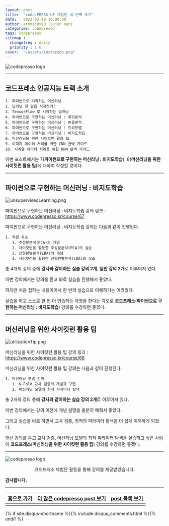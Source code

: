 ```yaml
---
layout: post
title:  "code.PRESS-UP 체험단 네 번째 후기"
date:   2022-03-19 10:00:00
author: atomic0x90 (Yujun Han)
categories: codepresso
tags: codepresso
sitemap :
  changefreq : daily
  priority : 1.0
cover:  "/assets/instacode.png"
---
```


![codepresso logo][codepresso logo]


---

## 코드프레소 인공지능 트랙 소개 

```
1. 파이썬으로 시작하는 머신러닝
2. 딥러닝 첫 걸음 시작하기!
3. TensorFlow 로 시작하는 딥러닝
4. 파이썬으로 구현하는 머신러닝 : 회귀분석
5. 파이썬으로 구현하는 머신러닝 : 분류분석
6. 파이썬으로 구현하는 머신러닝 : 트리모델
7. 파이썬으로 구현하는 머신러닝 : 비지도학습
8. 머신러닝을 위한 사이킷런 활용 팁
9. 이미지 데이터 처리를 위한 CNN 완벽 가이드
10. 시계열 데이터 처리를 위한 RNN 완벽 가이드
```

이번 포스트에서는 7(**파이썬으로 구현하는 머신러닝 : 비지도학습**), 8(**머신러닝을 위한 사이킷런 활용 팁**)에 대하여 작성할 것이다.

---

## 파이썬으로 구현하는 머신러닝 : 비지도학습

![unsupervisedLearning.png][unsupervisedLearning.png]

파이썬으로 구현하는 머신러닝 : 비지도학습 강의 링크 : <https://www.codepresso.kr/course/67>

파이썬으로 구현하는 머신러닝 : 비지도학습 강의는 다음과 같이 진행된다.
```
1. 차원 축소
   1. 주성분분석(PCA)의 개념
   2. 사이킷런을 활용한 주성분분석(PCA)의 실습
   3. 선형판별분석(LDA)의 개념
   4. 사이킷런을 활용한 선형판별분석(LDA)의 실습
```

총 4개의 강의 중에 **강사와 같이하는 실습 강의 2개**, **일반 강의 2개**로 이루어져 있다.

이번 강의에서는 강의를 듣고 바로 실습을 진행해서 좋았다.

하지만 처음 접하는 내용이어서 한 번의 실습으로 이해하기는 어려웠다.

실습을 하고 스스로 한 번 더 연습하는 과정을 한다는 각오로 **코드프레소**(**파이썬으로 구현하는 머신러닝 : 비지도학습**) 강의를 수강하면 좋겠다.

---

## 머신러닝을 위한 사이킷런 활용 팁

![utilizationTip.png][utilizationTip.png]

머신러닝을 위한 사이킷런 활용 팁 강의 링크 : <https://www.codepresso.kr/course/68>

머신러닝을 위한 사이킷런 활용 팁 강의는 다음과 같이 진행된다.
```
1. 머신러닝 모델 선택
   1. K-Fold 교차 검증의 개념과 구현
   2. 머신러닝 모델의 최적 파라미터 탐색
```

총 2개의 강의 중에 **강사와 같이하는 실습 강의 2개**로 이루어져 있다.

이번 강의에서는 강의 이전에 개념 설명을 충분히 해줘서 좋았다.

그리고 실습을 바로 하면서 교차 검증, 최적의 파라미터 탐색을 더 쉽게 이해하게 되었다.

앞선 강의를 듣고 교차 검증, 머신러닝 모델의 최적 파라미터 탐색을 실습하고 싶은 사람이 **코드프레소**(**머신러닝을 위한 사이킷런 활용 팁**) 강의를 수강하면 좋겠다.

---

![codepresso logo][codepresso logo]

<center>코드프레소 체험단 활동을 통해 강의를 제공받았습니다.</center>



**감사합니다.**


---


[홈으로 가기][01]        |[더 많은 codepresso post 보기][03]             |[post 목록 보기][02]
:------:                |:------:                               |:------:
                        |                                       |


[01]: https://atomic0x90.github.io/ "home"
[02]: https://atomic0x90.github.io/posts/ "posts"
[03]: https://atomic0x90.github.io/posts/#codepresso "codepresso post"

[codepresso logo]: {{site.baseurl}}/assets/codepresso/codepressoLogo.png
[unsupervisedLearning.png]: {{site.baseurl}}/assets/codepresso/unsupervisedLearning.png
[utilizationTip.png]: {{site.baseurl}}/assets/codepresso/utilizationTip.png


{% if site.disqus-shortname %}{% include disqus_comments.html %}{% endif %}
